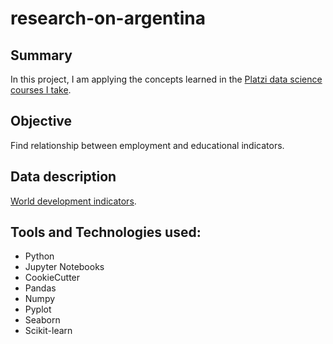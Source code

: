 # research-on-argentina

## Summary

In this project, I am applying the concepts learned in the [Platzi data science courses I take](https://platzi.com/p/alejo-cuello/).

## Objective

Find relationship between employment and educational indicators.

## Data description
[World development indicators](https://datacatalog.worldbank.org/search/dataset/0037712/World-Development-Indicators).

## Tools and Technologies used:
- Python
- Jupyter Notebooks
- CookieCutter
- Pandas
- Numpy
- Pyplot
- Seaborn
- Scikit-learn

